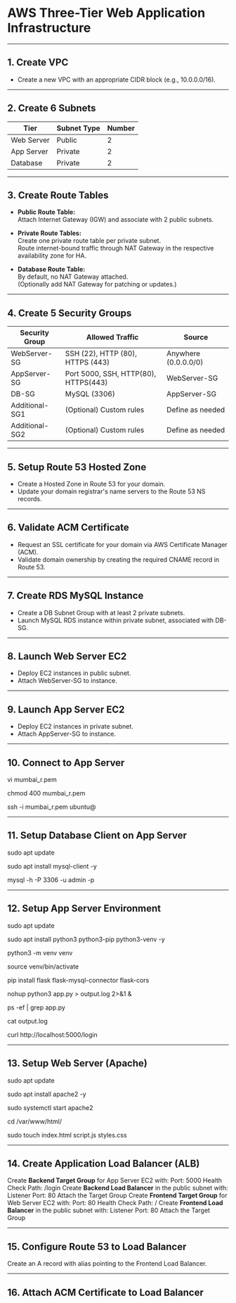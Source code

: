 


# AWS Three-Tier Web Application Infrastructure 


---

## 1. Create VPC

- Create a new VPC with an appropriate CIDR block (e.g., 10.0.0.0/16).

---

## 2. Create 6 Subnets

| Tier         | Subnet Type | Number | 
|--------------|-------------|--------|
| Web Server   | Public      | 2      | 
| App Server   | Private     | 2      | 
| Database     | Private     | 2      |

---

## 3. Create Route Tables

- **Public Route Table:**  
  Attach Internet Gateway (IGW) and associate with 2 public subnets.

- **Private Route Tables:**  
  Create one private route table per private subnet.  
  Route internet-bound traffic through NAT Gateway in the respective availability zone for HA.

- **Database Route Table:**  
  By default, no NAT Gateway attached.  
  (Optionally add NAT Gateway for patching or updates.)

---

## 4. Create 5 Security Groups

| Security Group  | Allowed Traffic                                | Source                  |
|-----------------|------------------------------------------------|-------------------------|
| WebServer-SG    | SSH (22), HTTP (80), HTTPS (443)               | Anywhere (0.0.0.0/0)    |
| AppServer-SG    | Port 5000, SSH, HTTP(80), HTTPS(443)           | WebServer-SG            |
| DB-SG           | MySQL (3306)                                   | AppServer-SG            |
| Additional-SG1  | (Optional) Custom rules                        | Define as needed        |
| Additional-SG2  | (Optional) Custom rules                        | Define as needed        |

---

## 5. Setup Route 53 Hosted Zone

- Create a Hosted Zone in Route 53 for your domain.
- Update your domain registrar's name servers to the Route 53 NS records.

---

## 6. Validate ACM Certificate

- Request an SSL certificate for your domain via AWS Certificate Manager (ACM).
- Validate domain ownership by creating the required CNAME record in Route 53.

---

## 7. Create RDS MySQL Instance

- Create a DB Subnet Group with at least 2 private subnets.
- Launch MySQL RDS instance within private subnet, associated with DB-SG.

---

## 8. Launch Web Server EC2

- Deploy EC2 instances in public subnet.
- Attach WebServer-SG to instance.

---

## 9. Launch App Server EC2

- Deploy EC2 instances in private subnet.
- Attach AppServer-SG to instance.

---

## 10. Connect to App Server


vi mumbai_r.pem

chmod 400 mumbai_r.pem

ssh -i mumbai_r.pem ubuntu@<App-Server-Private-IP>

---

## 11. Setup Database Client on App Server

sudo apt update

sudo apt install mysql-client -y

mysql -h <RDS-endpoint> -P 3306 -u admin -p

---

## 12. Setup App Server Environment

sudo apt update

sudo apt install python3 python3-pip python3-venv -y

python3 -m venv venv

source venv/bin/activate

pip install flask flask-mysql-connector flask-cors

nohup python3 app.py > output.log 2>&1 &

ps -ef | grep app.py

cat output.log 

curl http://localhost:5000/login

---

## 13. Setup Web Server (Apache)

sudo apt update

sudo apt install apache2 -y

sudo systemctl start apache2

cd /var/www/html/

sudo touch index.html script.js styles.css

---

## 14. Create Application Load Balancer (ALB)

Create **Backend Target Group** for App Server EC2 with:
   Port: 5000
   Health Check Path: /login
Create **Backend Load Balancer** in the public subnet with:
   Listener Port: 80
   Attach the Target Group
Create **Frontend Target Group** for Web Server EC2 with:
   Port: 80
   Health Check Path: /
Create **Frontend Load Balancer** in the public subnet with:
   Listener Port: 80
   Attach the Target Group

---

## 15. Configure Route 53 to Load Balancer

Create an A record with alias pointing to the Frontend Load Balancer.

---

## 16. Attach ACM Certificate to Load Balancer




